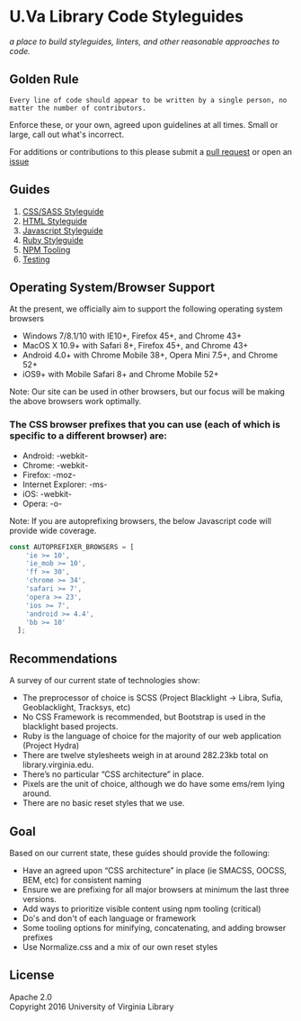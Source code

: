 # U.Va Library Code Styleguides

*a place to build styleguides, linters, and other reasonable approaches to code.*

## Golden Rule
```
Every line of code should appear to be written by a single person, no matter the number of contributors.
```
Enforce these, or your own, agreed upon guidelines at all times. Small or large, call out what's incorrect. 

For additions or contributions to this please submit a [pull request](https://github.com/uvalib/guides/pulls) or open an [issue](https://github.com/uvalib/guides/issues/new)
 
## Guides

  1. [CSS/SASS Styleguide](css/README.md)
  1. [HTML Styleguide](html/README.md)
  1. [Javascript Styleguide](js/README.md)
  1. [Ruby Styleguide](ruby/README.md)
  1. [NPM Tooling](tooling/README.md)
  1. [Testing](testing/README.md)
  
## Operating System/Browser Support
At the present, we officially aim to support the following operating system browsers
- Windows 7/8.1/10 with IE10+, Firefox 45+, and Chrome 43+
- MacOS X 10.9+ with Safari 8+, Firefox 45+, and Chrome 43+
- Android 4.0+ with Chrome Mobile 38+, Opera Mini 7.5+, and Chrome 52+
- iOS9+ with Mobile Safari 8+ and Chrome Mobile 52+

Note: Our site can be used in other browsers, but our focus will be making the above browsers work optimally. 

### The CSS browser prefixes that you can use (each of which is specific to a different browser) are:
- Android: -webkit-
- Chrome: -webkit-
- Firefox: -moz-
- Internet Explorer: -ms-
- iOS: -webkit-
- Opera: -o-

Note: If you are autoprefixing browsers, the below Javascript code will provide wide coverage.
```javascript
const AUTOPREFIXER_BROWSERS = [
    'ie >= 10',
    'ie_mob >= 10',
    'ff >= 30',
    'chrome >= 34',
    'safari >= 7',
    'opera >= 23',
    'ios >= 7',
    'android >= 4.4',
    'bb >= 10'
  ];
```
## Recommendations

A survey of our current state of technologies show:

* The preprocessor of choice is SCSS (Project Blacklight -> Libra, Sufia, Geoblacklight, Tracksys, etc)
* No CSS Framework is recommended, but Bootstrap is used in the blacklight based projects.
* Ruby is the language of choice for the majority of our web application (Project Hydra)
* There are twelve stylesheets weigh in at around 282.23kb total on library.virginia.edu.
* There’s no particular “CSS architecture” in place.
* Pixels are the unit of choice, although we do have some ems/rem lying around.
* There are no basic reset styles that we use. 

## Goal 

Based on our current state, these guides should provide the following:

* Have an agreed upon “CSS architecture” in place (ie SMACSS, OOCSS, BEM, etc) for consistent naming
* Ensure we are prefixing for all major browsers at minimum the last three versions.
* Add ways to prioritize visible content using npm tooling (critical)
* Do's and don't of each language or framework
* Some tooling options for minifying, concatenating, and adding browser prefixes
* Use Normalize.css and a mix of our own reset styles

## License

Apache 2.0  
Copyright 2016 University of Virginia Library
